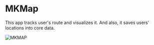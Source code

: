 # MKMap

This app tracks user's route and visualizes it. And also, it saves users' locations into core data.

![MKMAP](https://s3-ap-northeast-1.amazonaws.com/ngo275.asset/mkmap.gif)

